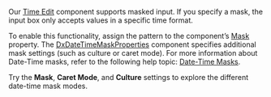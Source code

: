 Our [Time Edit](https://docs.devexpress.com/Blazor/DevExpress.Blazor.DxTimeEdit-1) component supports masked input. If you specify a mask, the input box only accepts values in a specific time format.

To enable this functionality, assign the pattern to the component’s [Mask](https://docs.devexpress.com/Blazor/DevExpress.Blazor.DxTimeEdit-1.Mask) property. The [DxDateTimeMaskProperties](https://docs.devexpress.com/Blazor/DevExpress.Blazor.DxDateTimeMaskProperties) component specifies additional mask settings (such as culture or caret mode).  For more information about Date-Time masks, refer to the following help topic: [Date-Time Masks](https://docs.devexpress.com/Blazor/402515/data-editors/masked-input/date-time-masks).

Try the **Mask**, **Caret Mode**, and **Culture** settings to explore the different date-time mask modes.
